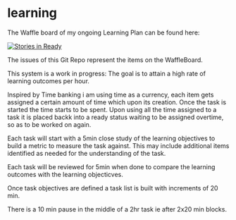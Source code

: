 learning
========

The Waffle board of my ongoing Learning Plan can be found here:

[![Stories in Ready](https://badge.waffle.io/ChronicD/learning.png?label=ready&title=Ready)](http://waffle.io/ChronicD/learning)

The issues of this Git Repo represent the items on the WaffleBoard.

This system is a work in progress: The goal is to attain a high rate of learning outcomes per hour.

Inspired by Time banking i am using time as a currency, each item gets assigned a certain amount of time which upon its creation. Once the task is started the time starts to be spent. Upon using all the time assigned to a task it is placed backk into a ready status waiting to be assigned overtime, so as to be worked on again.

Each task will start with a 5min close study of the learning objectives to build a metric to measure the task against. This may include additional items identified as needed for the understanding of the task.

Each task will be reviewed for 5min when done to compare the learning outcomes with the learning objecticves.

Once task objectives are defined a task list is built with increments of 20 min. 

There is a 10 min pause in the middle of a 2hr task ie after 2x20 min blocks.
